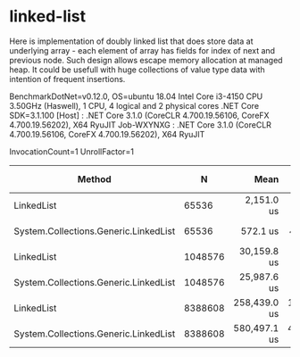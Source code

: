 # linked-list

Here is implementation of doubly linked list that does store data at underlying array - each element of array has fields for index of next and previous node. Such design allows escape memory allocation at managed heap.  It could be usefull with huge collections of value type data with intention of frequent insertions.




BenchmarkDotNet=v0.12.0, OS=ubuntu 18.04
Intel Core i3-4150 CPU 3.50GHz (Haswell), 1 CPU, 4 logical and 2 physical cores
.NET Core SDK=3.1.100
  [Host]     : .NET Core 3.1.0 (CoreCLR 4.700.19.56106, CoreFX 4.700.19.56202), X64 RyuJIT
  Job-WXYNXG : .NET Core 3.1.0 (CoreCLR 4.700.19.56106, CoreFX 4.700.19.56202), X64 RyuJIT

InvocationCount=1  UnrollFactor=1  

|                                Method |       N |         Mean |       Error |     StdDev |      Gen 0 |     Gen 1 | Gen 2 |    Allocated |
|-------------------------------------- |-------- |-------------:|------------:|-----------:|-----------:|----------:|------:|-------------:|
|                            LinkedList |   65536 |   2,151.0 us |   105.20 us |   288.0 us |          - |         - |     - |   2048.09 KB |
| System.Collections.Generic.LinkedList |   65536 |     572.1 us |    42.67 us |   119.7 us |          - |         - |     - |       768 KB |
|                            LinkedList | 1048576 |  30,159.8 us |   165.24 us |   129.0 us |          - |         - |     - |  32768.09 KB |
| System.Collections.Generic.LinkedList | 1048576 |  25,987.6 us |   269.68 us |   239.1 us |  2000.0000 |         - |     - |     12288 KB |
|                            LinkedList | 8388608 | 258,439.0 us | 1,615.77 us | 1,511.4 us |          - |         - |     - | 262144.14 KB |
| System.Collections.Generic.LinkedList | 8388608 | 580,497.1 us | 4,601.77 us | 4,079.4 us | 16000.0000 | 5000.0000 |     - |  98304.05 KB |
